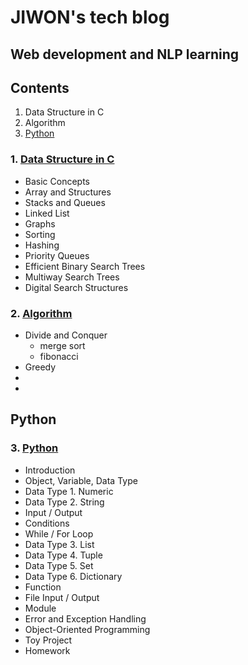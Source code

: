 # JIWON's tech blog
## Web development and NLP learning


## Contents
1. Data Structure in C
2. Algorithm
3. [Python](#Python)

### 1. [Data Structure in C](DS/Data-Structure.md)
* Basic Concepts
* Array and Structures
* Stacks and Queues
* Linked List
* Graphs
* Sorting
* Hashing
* Priority Queues
* Efficient Binary Search Trees
* Multiway Search Trees
* Digital Search Structures




### 2. [Algorithm](Algo/Algorithm.md)
* Divide and Conquer
  * merge sort
  * fibonacci
* Greedy
* 
* 

## Python
### 3. [Python](Python/Python.md)
* Introduction
* Object, Variable, Data Type
* Data Type 1. Numeric
* Data Type 2. String
* Input / Output
* Conditions
* While / For Loop
* Data Type 3. List
* Data Type 4. Tuple
* Data Type 5. Set
* Data Type 6. Dictionary
* Function
* File Input / Output
* Module
* Error and Exception Handling
* Object-Oriented Programming
* Toy Project
* Homework

